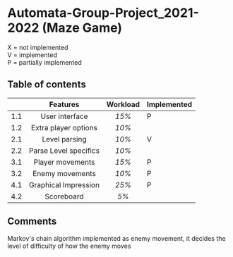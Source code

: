 # Automata-Group-Project_2021-2022 (Maze Game) 
X = not implemented   
V = implemented  
P = partially implemented  

## Table of contents

|     |      **Features**     | **Workload** | **Implemented** |
|-----|:---------------------:|:------------:|-----------------|
| 1.1 | User interface        |     _15%_    |        P        |
| 1.2 | Extra player options  |     _10%_    |                 |
| 2.1 | Level parsing         |     _10%_    |        V        |
| 2.2 | Parse Level specifics |     _10%_    |                 |
| 3.1 | Player movements      |     _15%_    |        P        |
| 3.2 | Enemy movements       |     _10%_    |        P        |
| 4.1 | Graphical Impression  |     _25%_    |        P        |
| 4.2 | Scoreboard            |     _5%_     |                 |

## Comments
Markov's chain algorithm implemented as enemy movement, 
it decides the level of difficulty of how the enemy moves    
